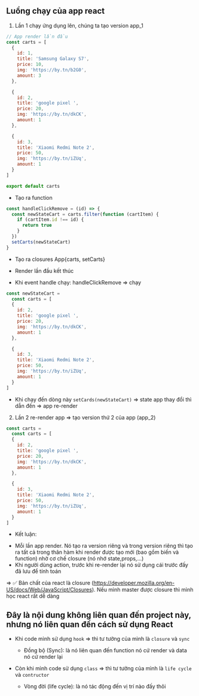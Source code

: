 ## Luồng chạy của app react

1. Lần 1 chạy ứng dụng lên, chúng ta tạo version app_1

```jsx
// App render lần đầu
const carts = [
  {
    id: 1,
    title: 'Samsung Galaxy S7',
    price: 10,
    img: 'https://by.tn/b2G0',
    amount: 3
  },

  {
    id: 2,
    title: 'google pixel ',
    price: 20,
    img: 'https://by.tn/dkCK',
    amount: 1
  },

  {
    id: 3,
    title: 'Xiaomi Redmi Note 2',
    price: 50,
    img: 'https://by.tn/iZUq',
    amount: 1
  }
]

export default carts
```

- Tạo ra function

```jsx
const handleClickRemove = (id) => {
  const newStateCart = carts.filter(function (cartItem) {
    if (cartItem.id !== id) {
      return true
    }
  })
  setCarts(newStateCart)
}
```

- Tạo ra closures App{carts, setCarts}

- Render lần đầu kết thúc

- Khi event handle chạy: handleClickRemove => chạy

```jsx
const newStateCart =
  const carts = [
  {
    id: 2,
    title: 'google pixel ',
    price: 20,
    img: 'https://by.tn/dkCK',
    amount: 1
  },

  {
    id: 3,
    title: 'Xiaomi Redmi Note 2',
    price: 50,
    img: 'https://by.tn/iZUq',
    amount: 1
  }
]
```

- Khi chạy đến dòng này `setCards(newStateCart)` => state app thay đổi thì dẫn đến => app re-render

2. Lần 2 re-render app => tạo version thứ 2 của app (app_2)

```jsx
const carts =
  const carts = [
  {
    id: 2,
    title: 'google pixel ',
    price: 20,
    img: 'https://by.tn/dkCK',
    amount: 1
  },

  {
    id: 3,
    title: 'Xiaomi Redmi Note 2',
    price: 50,
    img: 'https://by.tn/iZUq',
    amount: 1
  }
]
```

- Kết luận:

* Mỗi lần app render. Nó tạo ra version riêng và trong version riêng thì tạo ra tất cả trong thân hàm khi render được tạo mới (bao gồm biến và function) nhờ cơ chế closure (nó nhớ state,props,...)
* Khi người dùng action, trước khi re-render lại nó sử dụng cái trước đấy đã lưu để tính toán

=> ✅ Bản chất của react là closure (https://developer.mozilla.org/en-US/docs/Web/JavaScript/Closures). Nếu mình master được closure thì mình học react rất dễ dàng

## Đây là nội dung không liên quan đến project này, nhưng nó liên quan đến cách sử dụng React

- Khi code mình sử dụng `hook` => thì tư tưởng của mình là `closure` và `sync`

  - Đồng bộ (Sync): là nó liên quan đến function nó cứ render và data nó cứ render lại

- Còn khi mình code sử dụng `class` => thì tư tưởng của mình là `life cycle` và `contructor`

  - Vòng đời (life cycle): là nó tác động đến vị trí nào đấy thôi
